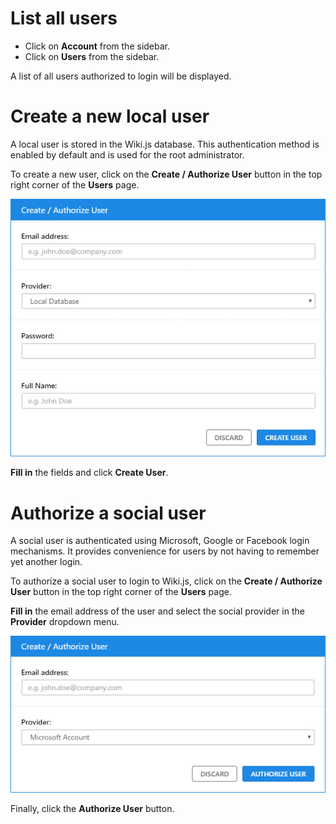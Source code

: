 <!-- TITLE: Manage Users -->
<!-- SUBTITLE: How to create, authorize, edit and delete users -->

# List all users
- Click on **Account** from the sidebar.
- Click on **Users** from the sidebar.

A list of all users authorized to login will be displayed.

# Create a new local user
A local user is stored in the Wiki.js database. This authentication method is enabled by default and is used for the root administrator.

To create a new user, click on the **Create / Authorize User** button in the top right corner of the **Users** page.

![Create User](/uploads/screenshots/ss-users-create.jpg "Create User")

**Fill in** the fields and click **Create User**.

# Authorize a social user
A social user is authenticated using Microsoft, Google or Facebook login mechanisms. It provides convenience for users by not having to remember yet another login.

To authorize a social user to login to Wiki.js, click on the **Create / Authorize User** button in the top right corner of the **Users** page.

**Fill in** the email address of the user and select the social provider in the **Provider** dropdown menu.

![Authorize User](/uploads/screenshots/ss-users-authorize.jpg "Authorize User")

Finally, click the **Authorize User** button.